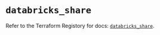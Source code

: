 # `databricks_share`

Refer to the Terraform Registory for docs: [`databricks_share`](https://registry.terraform.io/providers/databricks/databricks/1.25.1/docs/resources/share).
